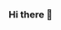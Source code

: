 ### Hi there 👋

<!--
**Daniel-bee/Daniel-bee** is a ✨ _special_ ✨ repository because its `README.md` (this file) appears on your GitHub profile.

Here are some ideas to get you started:

### Hi there 👋, Hi 👋, I'm Daniel Biru
#### Software Engineer 
![Software Engineer ](https://arturssmirnovs.github.io/github-profile-readme-generator/images/banner.png)

Student @ ALX + Holberton 

Skills: C/ Python / JS / HTML / CSS

- 🌱 I’m currently learning DevOps 
- 📫 How to reach me: daniel123_86@live.com 


[<img src='https://cdn.jsdelivr.net/npm/simple-icons@3.0.1/icons/github.svg' alt='github' height='40'>](https://github.com/Daniel-bee)  [<img src='https://cdn.jsdelivr.net/npm/simple-icons@3.0.1/icons/linkedin.svg' alt='linkedin' height='40'>](https://www.linkedin.com/in/Daniel Biru/)  [<img src='https://cdn.jsdelivr.net/npm/simple-icons@3.0.1/icons/twitter.svg' alt='twitter' height='40'>](https://twitter.com/@Daniel12083572)  [<img src='https://cdn.jsdelivr.net/npm/simple-icons@3.0.1/icons/stackoverflow.svg' alt='stackoverflow' height='40'>](https://stackoverflow.com/users/15998434)  [<img src='https://cdn.jsdelivr.net/npm/simple-icons@3.0.1/icons/reddit.svg' alt='Reddit' height='40'>](https://www.reddit.com/user/7407)  

<a href='https://archiveprogram.github.com/'><img src='https://raw.githubusercontent.com/acervenky/animated-github-badges/master/assets/acbadge.gif' width='40' height='40'></a> <a href='https://docs.github.com/en/developers'><img src='https://raw.githubusercontent.com/acervenky/animated-github-badges/master/assets/devbadge.gif' width='40' height='40'></a> <a href='https://github.com/pricing'><img src='https://raw.githubusercontent.com/acervenky/animated-github-badges/master/assets/pro.gif' width='40' height='40'></a> <a href='https://stars.github.com/'><img src='https://raw.githubusercontent.com/acervenky/animated-github-badges/master/assets/starbadge.gif' width='35' height='35'></a> <a href='https://docs.github.com/en/github/supporting-the-open-source-community-with-github-sponsors'><img src='https://raw.githubusercontent.com/acervenky/animated-github-badges/master/assets/sponsorbadge.gif' width='35' height='35'></a> 

[![trophy](https://github-profile-trophy.vercel.app/?username=Daniel-bee)](https://github.com/ryo-ma/github-profile-trophy)

![GitHub stats](https://github-readme-stats.vercel.app/api?username=Daniel-bee&show_icons=true)  

![GitHub metrics](https://metrics.lecoq.io/Daniel-bee)  

![GitHub streak stats](https://github-readme-streak-stats.herokuapp.com/?user=Daniel-bee)  

![Profile views](https://gpvc.arturio.dev/Daniel-bee)  

